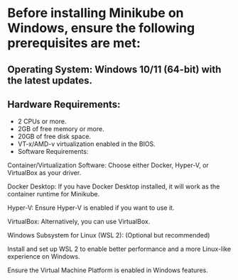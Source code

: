 # Before installing Minikube on Windows, ensure the following prerequisites are met:

## Operating System: Windows 10/11 (64-bit) with the latest updates.

## Hardware Requirements:

* 2 CPUs or more.
* 2GB of free memory or more.
* 20GB of free disk space.
* VT-x/AMD-v virtualization enabled in the BIOS.
* Software Requirements:

Container/Virtualization Software: Choose either Docker, Hyper-V, or VirtualBox as your driver.

Docker Desktop: If you have Docker Desktop installed, it will work as the container runtime for Minikube.

Hyper-V: Ensure Hyper-V is enabled if you want to use it.

VirtualBox: Alternatively, you can use VirtualBox.

Windows Subsystem for Linux (WSL 2): (Optional but recommended)

Install and set up WSL 2 to enable better performance and a more Linux-like experience on Windows.

Ensure the Virtual Machine Platform is enabled in Windows features.
